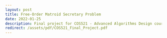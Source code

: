 ```yaml
---
layout: post
title: Free-Order Matroid Secretary Problem
date: 2022-01-25
description: Final project for COS521 - Advanced Algorithms Design course. (Fall 2021)
redirect: /assets/pdf/COS521_Final_Project.pdf
---
```

